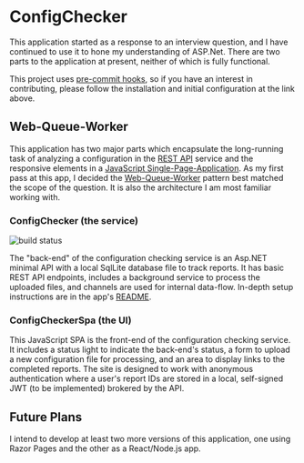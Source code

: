 # ConfigChecker

This application started as a response to an interview question, and I have continued to use it to
hone my understanding of ASP.Net. There are two parts to the application at present, neither of
which is fully functional.

This project uses [pre-commit hooks](https://pre-commit.com), so if you have an interest in
contributing, please follow the installation and initial configuration at the link above.

## Web-Queue-Worker

This application has two major parts which encapsulate the long-running task of analyzing a
configuration in the [REST API](./ConfigChecker/) service and the responsive elements in a
[JavaScript Single-Page-Application](./ConfigCheckerSpa/). As my first pass at this app, I decided
the [Web-Queue-Worker](https://learn.microsoft.com/en-us/azure/architecture/guide/architecture-styles/web-queue-worker#web-queue-worker-on-azure-app-service)
pattern best matched the scope of the question. It is also the architecture I am most familiar
working with.

### ConfigChecker (the service)

![build status](https://github.com/jon-e-turner/security_engineer_code_test/actions/workflows/main_ci.yml/badge.svg)

The "back-end" of the configuration checking service is an Asp.NET minimal API with a local
SqlLite database file to track reports. It has basic REST API endpoints, includes a background
service to process the uploaded files, and channels are used for internal data-flow. In-depth setup
instructions are in the app's [README](./ConfigChecker/README.md#to-configure).

### ConfigCheckerSpa (the UI)

This JavaScript SPA is the front-end of the configuration checking service. It includes a status
light to indicate the back-end's status, a form to upload a new configuration file for processing,
and an area to display links to the completed reports. The site is designed to work with anonymous
authentication where a user's report IDs are stored in a local, self-signed JWT (to be implemented)
brokered by the API.

## Future Plans

I intend to develop at least two more versions of this application, one using Razor Pages and the
other as a React/Node.js app.
